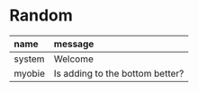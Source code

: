 # Random

| name | message |
| :--- | :------ |
| system | Welcome |
| myobie | Is adding to the bottom better? |
